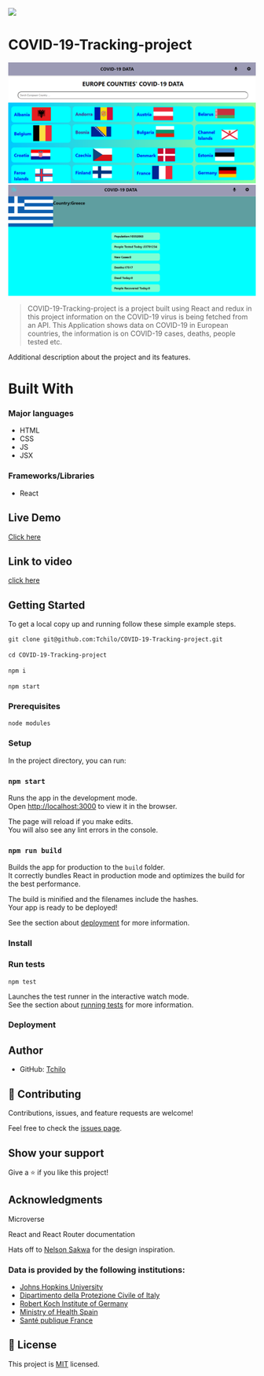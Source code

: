 ![](https://img.shields.io/badge/Microverse-blueviolet)

# COVID-19-Tracking-project

![HomePage](./home.png)          ![Details Page](./data.png)

> COVID-19-Tracking-project is a project built using React and redux in this project information on the COVID-19 virus is being fetched from an API. This Application shows data on COVID-19 in European countries, the information is on COVID-19 cases, deaths, people tested etc.


Additional description about the project and its features.

# Built With

### Major languages
- HTML
- CSS
- JS
- JSX

### Frameworks/Libraries
- React

## Live Demo

[Click here](https://covid-19-tracking-project.netlify.app/) 

## Link to video
[click here](https://www.loom.com/share/63cb296f86e74f8e90ea6ff607edc715)

## Getting Started

To get a local copy up and running follow these simple example steps.
```
git clone git@github.com:Tchilo/COVID-19-Tracking-project.git

cd COVID-19-Tracking-project

npm i 

npm start 
```

### Prerequisites
```
node modules 
```
### Setup

In the project directory, you can run:

### `npm start`

Runs the app in the development mode.\
Open [http://localhost:3000](http://localhost:3000) to view it in the browser.

The page will reload if you make edits.\
You will also see any lint errors in the console.


### `npm run build`

Builds the app for production to the `build` folder.\
It correctly bundles React in production mode and optimizes the build for the best performance.

The build is minified and the filenames include the hashes.\
Your app is ready to be deployed!

See the section about [deployment](https://facebook.github.io/create-react-app/docs/deployment) for more information.

### Install

### Run tests
```
npm test
```

Launches the test runner in the interactive watch mode.\
See the section about [running tests](https://facebook.github.io/create-react-app/docs/running-tests) for more information.

### Deployment



## Author

- GitHub: [Tchilo](https://github.com/Tchilo)


## 🤝 Contributing

Contributions, issues, and feature requests are welcome!

Feel free to check the [issues page](../../issues/).

## Show your support

Give a ⭐️ if you like this project!

## Acknowledgments
Microverse

React and React Router documentation

Hats off to [Nelson Sakwa](https://www.behance.net/sakwadesignstudio) for the design inspiration.


### Data is provided by the following institutions:

- [Johns Hopkins University](https://systems.jhu.edu/research/public-health/ncov/)
- [Dipartimento della Protezione Civile of Italy](https://github.com/pcm-dpc/COVID-19)
- [Robert Koch Institute of Germany](https://www.rki.de/DE/Content/InfAZ/N/Neuartiges_Coronavirus/Situationsberichte/Gesamt.html)
- [Ministry of Health Spain](https://www.mscbs.gob.es/profesionales/saludPublica/ccayes/alertasActual/nCov/situacionActual.htm)
- [Santé publique France](https://www.santepubliquefrance.fr/dossiers/coronavirus-covid-19)

## 📝 License

This project is [MIT](./MIT.md) licensed.